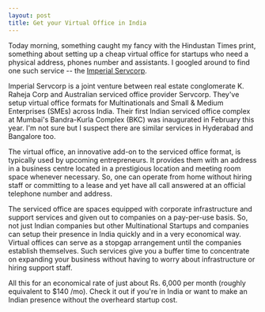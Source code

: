 ```yaml
---
layout: post
title: Get your Virtual Office in India
---
```


Today morning, something caught my fancy with the Hindustan Times print, something about setting up a cheap virtual office for startups who need a physical address, phones number and assistants. I googled around to find one such service -- the <a href="http://www.servcorp.net/imperialservcorp/">Imperial Servcorp</a>.

Imperial Servcorp is a joint venture between real estate conglomerate K. Raheja Corp and Australian serviced office provider Servcorp. They've setup virtual office formats for Multinationals and Small & Medium Enterprises (SMEs) across India. Their first Indian serviced office complex at Mumbai's Bandra-Kurla Complex (BKC) was inaugurated in February this year. I'm not sure but I suspect there are similar services in Hyderabad and Bangalore too.

The virtual office, an innovative add-on to the serviced office format, is typically used by upcoming entrepreneurs. It provides them with an address in a business centre located in a prestigious location and meeting room space whenever necessary. So, one can operate from home without hiring staff or committing to a lease and yet have all call answered at an official telephone number and address.

The serviced office are spaces equipped with corporate infrastructure and support services and given out to companies on a pay-per-use basis. So, not just Indian companies but other Multinational Startups and companies can setup their presence in India quickly and in a very economical way. Virtual offices can serve as a stopgap arrangement until the companies establish themselves. Such services give you a buffer time to concentrate on expanding your business without having to worry about infrastructure or hiring support staff.

All this for an economical rate of just about Rs. 6,000 per month (roughly equivalent to $140 /mo). Check it out if you're in India or want to make an Indian presence without the overheard startup cost.
